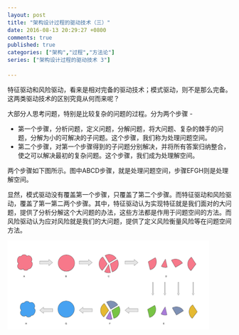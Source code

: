 ```yaml
---
layout: post
title: "架构设计过程的驱动技术（三）"
date: 2016-08-13 20:29:27 +0800
comments: true
published: true
categories: ["架构","过程","方法论"]
series: ["架构设计过程的驱动技术 3"]

---
```


特征驱动和风险驱动，看来是相对完备的驱动技术；模式驱动，则不是那么完备。
这两类驱动技术的区别究竟从何而来呢？
<!--more-->


大部分人思考问题，特别是比较复杂的问题的过程。分为两个步骤 -

* 第一个步骤，分析问题，定义问题，分解问题，将大问题、复杂的棘手的问题，分解为小的可解决的子问题。这个步骤，我们称为处理问题空间。
* 第二个步骤，对第一个步骤得到的子问题分别解决，并将所有答案归纳整合，使之可以解决最初的复杂问题。这个步骤，我们成为处理解空间。

两个步骤如下图所示。图中ABCD步骤，就是处理问题空间，步骤EFGH则是处理解空间。


显然，模式驱动没有覆盖第一个步骤，只覆盖了第二个步骤。而特征驱动和风险驱动，覆盖了第一第二两个步骤。其中，特征驱动认为实现特征就是我们面对的大问题，提供了分析分解这个大问题的办法，这些方法都是作用于问题空间的方法。而风险驱动认为应对风险就是我们的大问题，提供了定义风险衡量风险等在问题空间方法。

<img src="/images/question/question.png" width="90%"/>


